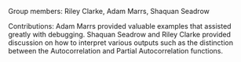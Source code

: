 Group members: Riley Clarke, Adam Marrs, Shaquan Seadrow

Contributions: Adam Marrs provided valuable examples that assisted greatly with debugging. Shaquan Seadrow and Riley Clarke 
provided discussion on how to interpret various outputs such as the distinction between the Autocorrelation and Partial Autocorrelation functions.
